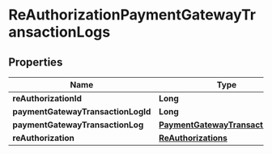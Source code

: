 
# ReAuthorizationPaymentGatewayTransactionLogs

## Properties
Name | Type | Description | Notes
------------ | ------------- | ------------- | -------------
**reAuthorizationId** | **Long** |  | 
**paymentGatewayTransactionLogId** | **Long** |  | 
**paymentGatewayTransactionLog** | [**PaymentGatewayTransactionLogs**](PaymentGatewayTransactionLogs.md) |  |  [optional]
**reAuthorization** | [**ReAuthorizations**](ReAuthorizations.md) |  |  [optional]



